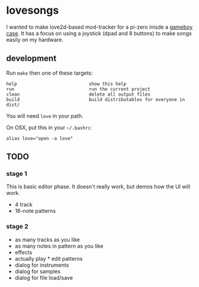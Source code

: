 # lovesongs

I wanted to make love2d-based mod-tracker for a pi-zero inisde a [gameboy case](http://retroflag.com/GPi-CASE.html). It has a focus on using a joystick (dpad and 8 buttons) to make songs easily on my hardware.

## development

Run `make` then one of these targets:

```
help                           show this help
run                            run the current project
clean                          delete all output files
build                          build distributables for everyone in dist/
```

You will need `love` in your path.

On OSX, put this in your `~/.bashrc`:

```
alias love="open -a love"
```

## TODO

### stage 1

This is basic editor phase. It doesn't really work, but demos how the UI will work.

* 4 track
* 16-note patterns


### stage 2

* as many tracks as you like
* as many notes in pattern as you like
* effects
* actually play * edit patterns
* dialog for instruments
* dialog for samples
* dialog for file load/save
